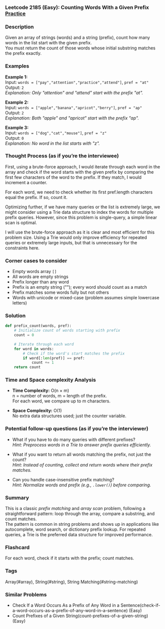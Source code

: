### Leetcode 2185 (Easy): Counting Words With a Given Prefix [Practice](https://leetcode.com/problems/counting-words-with-a-given-prefix)

### Description  
Given an array of strings (words) and a string (prefix), count how many words in the list start with the given prefix.  
You must return the count of those words whose initial substring matches the prefix exactly.

### Examples  

**Example 1:**  
Input: `words = ["pay","attention","practice","attend"]`, `pref = "at"`  
Output: `2`  
*Explanation: Only "attention" and "attend" start with the prefix "at".*

**Example 2:**  
Input: `words = ["apple","banana","apricot","berry"]`, `pref = "ap"`  
Output: `2`  
*Explanation: Both "apple" and "apricot" start with the prefix "ap".*

**Example 3:**  
Input: `words = ["dog","cat","mouse"]`, `pref = "z"`  
Output: `0`  
*Explanation: No word in the list starts with "z".*

### Thought Process (as if you’re the interviewee)  

First, using a brute-force approach, I would iterate through each word in the array and check if the word starts with the given prefix by comparing the first few characters of the word to the prefix. If they match, I would increment a counter.

For each word, we need to check whether its first pref.length characters equal the prefix. If so, count it.

Optimizing further, if we have many queries or the list is extremely large, we might consider using a Trie data structure to index the words for multiple prefix queries. However, since this problem is single-query, a simple linear scan is optimal.

I will use the brute-force approach as it is clear and most efficient for this problem size. Using a Trie would only improve efficiency for repeated queries or extremely large inputs, but that is unnecessary for the constraints here.

### Corner cases to consider  
- Empty words array `[]`
- All words are empty strings
- Prefix longer than any word
- Prefix is an empty string (""); every word should count as a match
- Prefix matches some words fully but not others
- Words with unicode or mixed-case (problem assumes simple lowercase letters)

### Solution

```python
def prefix_count(words, pref):
    # Initialize count of words starting with prefix
    count = 0
    
    # Iterate through each word
    for word in words:
        # Check if the word's start matches the prefix
        if word[:len(pref)] == pref:
            count += 1
    return count
```

### Time and Space complexity Analysis  

- **Time Complexity:** O(n × m)  
  n = number of words, m = length of the prefix.  
  For each word, we compare up to m characters.

- **Space Complexity:** O(1)  
  No extra data structures used; just the counter variable.

### Potential follow-up questions (as if you’re the interviewer)  

- What if you have to do many queries with different prefixes?  
  *Hint: Preprocess words in a Trie to answer prefix queries efficiently.*

- What if you want to return all words matching the prefix, not just the count?  
  *Hint: Instead of counting, collect and return words where their prefix matches.*

- Can you handle case-insensitive prefix matching?  
  *Hint: Normalize words and prefix (e.g., `.lower()`) before comparing.*

### Summary
This is a classic *prefix matching* and *array scan* problem, following a straightforward pattern: loop through the array, compare a substring, and count matches.  
The pattern is common in string problems and shows up in applications like autocomplete, word search, or dictionary prefix lookup. For repeated queries, a Trie is the preferred data structure for improved performance.


### Flashcard
For each word, check if it starts with the prefix; count matches.

### Tags
Array(#array), String(#string), String Matching(#string-matching)

### Similar Problems
- Check If a Word Occurs As a Prefix of Any Word in a Sentence(check-if-a-word-occurs-as-a-prefix-of-any-word-in-a-sentence) (Easy)
- Count Prefixes of a Given String(count-prefixes-of-a-given-string) (Easy)